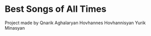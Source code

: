 # Best Songs of All Times

Project made by Qnarik Aghalaryan
                Hovhannes Hovhannisyan
                Yurik Minasyan
